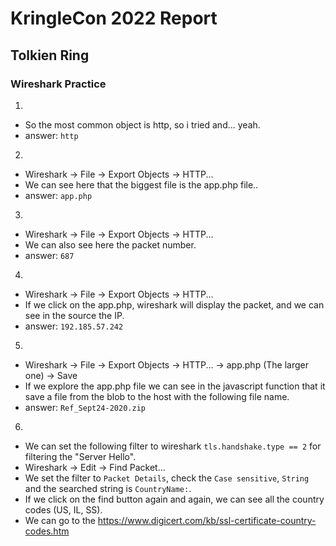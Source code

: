 # KringleCon 2022 Report
## Tolkien Ring
### Wireshark Practice
1.
- So the most common object is http, so i tried and... yeah.
- answer: `http`
2. 
- Wireshark -> File -> Export Objects -> HTTP...
- We can see here that the biggest file is the app.php file..
- answer: `app.php`
3.
- Wireshark -> File -> Export Objects -> HTTP...
- We can also see here the packet number.
- answer: `687`
4.
- Wireshark -> File -> Export Objects -> HTTP...
- If we click on the app.php, wireshark will display the packet, and we can see in the source the IP.
- answer: `192.185.57.242`
5.
- Wireshark -> File -> Export Objects -> HTTP... -> app.php (The larger one) -> Save
- If we explore the app.php file we can see in the javascript function that it save a file from the blob to the host with the following file name.
- answer: `Ref_Sept24-2020.zip`
6.
- We can set the following filter to wireshark `tls.handshake.type == 2` for filtering the "Server Hello".
- Wireshark -> Edit -> Find Packet...
- We set the filter to `Packet Details`, check the `Case sensitive`, `String` and the searched string is `CountryName:`.
- If we click on the find button again and again, we can see all the country codes (US, IL, SS).
- We can go to the https://www.digicert.com/kb/ssl-certificate-country-codes.htm